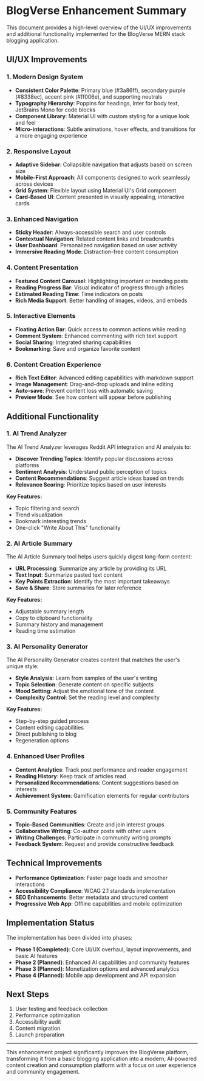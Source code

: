 # BlogVerse Enhancement Summary

This document provides a high-level overview of the UI/UX improvements and additional functionality implemented for the BlogVerse MERN stack blogging application.

## UI/UX Improvements

### 1. Modern Design System

- **Consistent Color Palette**: Primary blue (#3a86ff), secondary purple (#8338ec), accent pink (#ff006e), and supporting neutrals
- **Typography Hierarchy**: Poppins for headings, Inter for body text, JetBrains Mono for code blocks
- **Component Library**: Material UI with custom styling for a unique look and feel
- **Micro-interactions**: Subtle animations, hover effects, and transitions for a more engaging experience

### 2. Responsive Layout

- **Adaptive Sidebar**: Collapsible navigation that adjusts based on screen size
- **Mobile-First Approach**: All components designed to work seamlessly across devices
- **Grid System**: Flexible layout using Material UI's Grid component
- **Card-Based UI**: Content presented in visually appealing, interactive cards

### 3. Enhanced Navigation

- **Sticky Header**: Always-accessible search and user controls
- **Contextual Navigation**: Related content links and breadcrumbs
- **User Dashboard**: Personalized navigation based on user activity
- **Immersive Reading Mode**: Distraction-free content consumption

### 4. Content Presentation

- **Featured Content Carousel**: Highlighting important or trending posts
- **Reading Progress Bar**: Visual indicator of progress through articles
- **Estimated Reading Time**: Time indicators on posts
- **Rich Media Support**: Better handling of images, videos, and embeds

### 5. Interactive Elements

- **Floating Action Bar**: Quick access to common actions while reading
- **Comment System**: Enhanced commenting with rich text support
- **Social Sharing**: Integrated sharing capabilities
- **Bookmarking**: Save and organize favorite content

### 6. Content Creation Experience

- **Rich Text Editor**: Advanced editing capabilities with markdown support
- **Image Management**: Drag-and-drop uploads and inline editing
- **Auto-save**: Prevent content loss with automatic saving
- **Preview Mode**: See how content will appear before publishing

## Additional Functionality

### 1. AI Trend Analyzer

The AI Trend Analyzer leverages Reddit API integration and AI analysis to:

- **Discover Trending Topics**: Identify popular discussions across platforms
- **Sentiment Analysis**: Understand public perception of topics
- **Content Recommendations**: Suggest article ideas based on trends
- **Relevance Scoring**: Prioritize topics based on user interests

**Key Features:**
- Topic filtering and search
- Trend visualization
- Bookmark interesting trends
- One-click "Write About This" functionality

### 2. AI Article Summary

The AI Article Summary tool helps users quickly digest long-form content:

- **URL Processing**: Summarize any article by providing its URL
- **Text Input**: Summarize pasted text content
- **Key Points Extraction**: Identify the most important takeaways
- **Save & Share**: Store summaries for later reference

**Key Features:**
- Adjustable summary length
- Copy to clipboard functionality
- Summary history and management
- Reading time estimation

### 3. AI Personality Generator

The AI Personality Generator creates content that matches the user's unique style:

- **Style Analysis**: Learn from samples of the user's writing
- **Topic Selection**: Generate content on specific subjects
- **Mood Setting**: Adjust the emotional tone of the content
- **Complexity Control**: Set the reading level and complexity

**Key Features:**
- Step-by-step guided process
- Content editing capabilities
- Direct publishing to blog
- Regeneration options

### 4. Enhanced User Profiles

- **Content Analytics**: Track post performance and reader engagement
- **Reading History**: Keep track of articles read
- **Personalized Recommendations**: Content suggestions based on interests
- **Achievement System**: Gamification elements for regular contributors

### 5. Community Features

- **Topic-Based Communities**: Create and join interest groups
- **Collaborative Writing**: Co-author posts with other users
- **Writing Challenges**: Participate in community writing prompts
- **Feedback System**: Request and provide constructive feedback

## Technical Improvements

- **Performance Optimization**: Faster page loads and smoother interactions
- **Accessibility Compliance**: WCAG 2.1 standards implementation
- **SEO Enhancements**: Better metadata and structured content
- **Progressive Web App**: Offline capabilities and mobile optimization

## Implementation Status

The implementation has been divided into phases:

- **Phase 1 (Completed)**: Core UI/UX overhaul, layout improvements, and basic AI features
- **Phase 2 (Planned)**: Enhanced AI capabilities and community features
- **Phase 3 (Planned)**: Monetization options and advanced analytics
- **Phase 4 (Planned)**: Mobile app development and API expansion

## Next Steps

1. User testing and feedback collection
2. Performance optimization
3. Accessibility audit
4. Content migration
5. Launch preparation

---

This enhancement project significantly improves the BlogVerse platform, transforming it from a basic blogging application into a modern, AI-powered content creation and consumption platform with a focus on user experience and community engagement.
